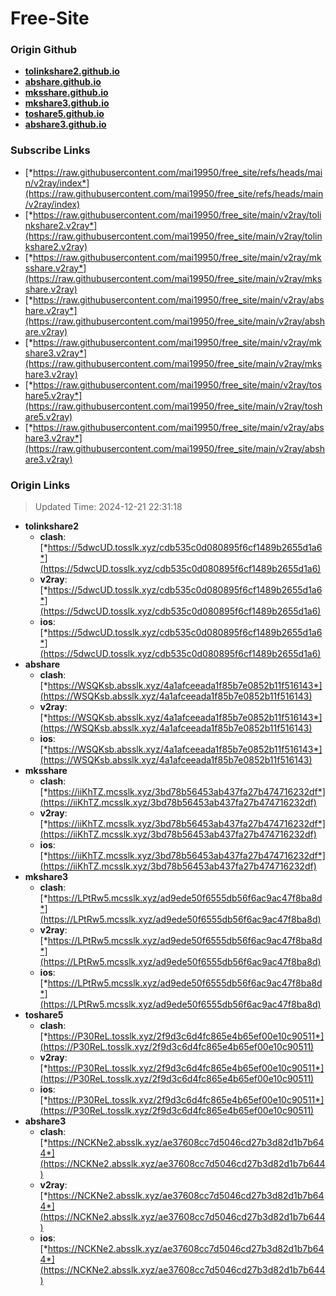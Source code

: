 # Free-Site

### Origin Github

- [**tolinkshare2.github.io**](https://github.com/tolinkshare2/tolinkshare2.github.io)
- [**abshare.github.io**](https://github.com/abshare/abshare.github.io)
- [**mksshare.github.io**](https://github.com/mksshare/mksshare.github.io)
- [**mkshare3.github.io**](https://github.com/mkshare3/mkshare3.github.io)
- [**toshare5.github.io**](https://github.com/toshare5/toshare5.github.io)
- [**abshare3.github.io**](https://github.com/abshare3/abshare3.github.io)

### Subscribe Links

- [*https://raw.githubusercontent.com/mai19950/free_site/refs/heads/main/v2ray/index*](https://raw.githubusercontent.com/mai19950/free_site/refs/heads/main/v2ray/index)
- [*https://raw.githubusercontent.com/mai19950/free_site/main/v2ray/tolinkshare2.v2ray*](https://raw.githubusercontent.com/mai19950/free_site/main/v2ray/tolinkshare2.v2ray)
- [*https://raw.githubusercontent.com/mai19950/free_site/main/v2ray/mksshare.v2ray*](https://raw.githubusercontent.com/mai19950/free_site/main/v2ray/mksshare.v2ray)
- [*https://raw.githubusercontent.com/mai19950/free_site/main/v2ray/abshare.v2ray*](https://raw.githubusercontent.com/mai19950/free_site/main/v2ray/abshare.v2ray)
- [*https://raw.githubusercontent.com/mai19950/free_site/main/v2ray/mkshare3.v2ray*](https://raw.githubusercontent.com/mai19950/free_site/main/v2ray/mkshare3.v2ray)
- [*https://raw.githubusercontent.com/mai19950/free_site/main/v2ray/toshare5.v2ray*](https://raw.githubusercontent.com/mai19950/free_site/main/v2ray/toshare5.v2ray)
- [*https://raw.githubusercontent.com/mai19950/free_site/main/v2ray/abshare3.v2ray*](https://raw.githubusercontent.com/mai19950/free_site/main/v2ray/abshare3.v2ray)

### Origin Links

> Updated Time: 2024-12-21 22:31:18

- **tolinkshare2**
  - **clash**: [*https://5dwcUD.tosslk.xyz/cdb535c0d080895f6cf1489b2655d1a6*](https://5dwcUD.tosslk.xyz/cdb535c0d080895f6cf1489b2655d1a6)
  - **v2ray**: [*https://5dwcUD.tosslk.xyz/cdb535c0d080895f6cf1489b2655d1a6*](https://5dwcUD.tosslk.xyz/cdb535c0d080895f6cf1489b2655d1a6)
  - **ios**: [*https://5dwcUD.tosslk.xyz/cdb535c0d080895f6cf1489b2655d1a6*](https://5dwcUD.tosslk.xyz/cdb535c0d080895f6cf1489b2655d1a6)
- **abshare**
  - **clash**: [*https://WSQKsb.absslk.xyz/4a1afceeada1f85b7e0852b11f516143*](https://WSQKsb.absslk.xyz/4a1afceeada1f85b7e0852b11f516143)
  - **v2ray**: [*https://WSQKsb.absslk.xyz/4a1afceeada1f85b7e0852b11f516143*](https://WSQKsb.absslk.xyz/4a1afceeada1f85b7e0852b11f516143)
  - **ios**: [*https://WSQKsb.absslk.xyz/4a1afceeada1f85b7e0852b11f516143*](https://WSQKsb.absslk.xyz/4a1afceeada1f85b7e0852b11f516143)
- **mksshare**
  - **clash**: [*https://iiKhTZ.mcsslk.xyz/3bd78b56453ab437fa27b474716232df*](https://iiKhTZ.mcsslk.xyz/3bd78b56453ab437fa27b474716232df)
  - **v2ray**: [*https://iiKhTZ.mcsslk.xyz/3bd78b56453ab437fa27b474716232df*](https://iiKhTZ.mcsslk.xyz/3bd78b56453ab437fa27b474716232df)
  - **ios**: [*https://iiKhTZ.mcsslk.xyz/3bd78b56453ab437fa27b474716232df*](https://iiKhTZ.mcsslk.xyz/3bd78b56453ab437fa27b474716232df)
- **mkshare3**
  - **clash**: [*https://LPtRw5.mcsslk.xyz/ad9ede50f6555db56f6ac9ac47f8ba8d*](https://LPtRw5.mcsslk.xyz/ad9ede50f6555db56f6ac9ac47f8ba8d)
  - **v2ray**: [*https://LPtRw5.mcsslk.xyz/ad9ede50f6555db56f6ac9ac47f8ba8d*](https://LPtRw5.mcsslk.xyz/ad9ede50f6555db56f6ac9ac47f8ba8d)
  - **ios**: [*https://LPtRw5.mcsslk.xyz/ad9ede50f6555db56f6ac9ac47f8ba8d*](https://LPtRw5.mcsslk.xyz/ad9ede50f6555db56f6ac9ac47f8ba8d)
- **toshare5**
  - **clash**: [*https://P30ReL.tosslk.xyz/2f9d3c6d4fc865e4b65ef00e10c90511*](https://P30ReL.tosslk.xyz/2f9d3c6d4fc865e4b65ef00e10c90511)
  - **v2ray**: [*https://P30ReL.tosslk.xyz/2f9d3c6d4fc865e4b65ef00e10c90511*](https://P30ReL.tosslk.xyz/2f9d3c6d4fc865e4b65ef00e10c90511)
  - **ios**: [*https://P30ReL.tosslk.xyz/2f9d3c6d4fc865e4b65ef00e10c90511*](https://P30ReL.tosslk.xyz/2f9d3c6d4fc865e4b65ef00e10c90511)
- **abshare3**
  - **clash**: [*https://NCKNe2.absslk.xyz/ae37608cc7d5046cd27b3d82d1b7b644*](https://NCKNe2.absslk.xyz/ae37608cc7d5046cd27b3d82d1b7b644)
  - **v2ray**: [*https://NCKNe2.absslk.xyz/ae37608cc7d5046cd27b3d82d1b7b644*](https://NCKNe2.absslk.xyz/ae37608cc7d5046cd27b3d82d1b7b644)
  - **ios**: [*https://NCKNe2.absslk.xyz/ae37608cc7d5046cd27b3d82d1b7b644*](https://NCKNe2.absslk.xyz/ae37608cc7d5046cd27b3d82d1b7b644)
